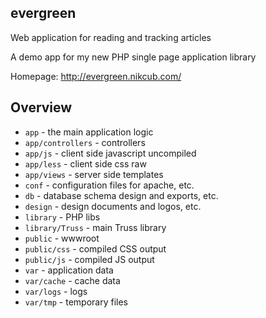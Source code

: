 ## evergreen

Web application for reading and tracking articles 

A demo app for my new PHP single page application library

Homepage: http://evergreen.nikcub.com/

## Overview

 * `app` - the main application logic
 * `app/controllers` - controllers
 * `app/js` - client side javascript uncompiled
 * `app/less` - client side css raw
 * `app/views` - server side templates
 * `conf` - configuration files for apache, etc.
 * `db` - database schema design and exports, etc.
 * `design` - design documents and logos, etc.
 * `library` - PHP libs
 * `library/Truss` - main Truss library
 * `public` - wwwroot
 * `public/css` - compiled CSS output
 * `public/js` - compiled JS output
 * `var` - application data
 * `var/cache` - cache data
 * `var/logs` - logs
 * `var/tmp` - temporary files

